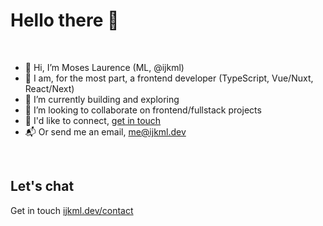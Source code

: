 # Hello there 👋

<br>

- 👋 Hi, I’m Moses Laurence (ML, @ijkml)
- 👀 I am, for the most part, a frontend developer (TypeScript, Vue/Nuxt, React/Next)
- 🌱 I’m currently building and exploring
- 💞️ I’m looking to collaborate on frontend/fullstack projects
- 👋 I'd like to connect, [get in touch](https://ijkml.dev)
- 📬 Or send me an email, me@ijkml.dev

<br>

## Let's chat

Get in touch [ijkml.dev/contact](https://ijkml.dev/contact)

